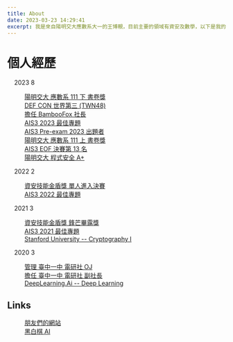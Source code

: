 ```yaml
---
title: About
date: 2023-03-23 14:29:41
excerpt: 我是來自陽明交大應數系大一的王博靚，目前主要的領域有資安及數學，以下是我的個人經歷
---
```



# 個人經歷
<style>
    .timeline-container {
        margin-left: 1rem;
    }
    a.no-link {

    }
    li.article-item::marker {
        content: '';
    }
</style>
<div class="timeline-container">
  <div class="archive-list-container">
    <section class="archive-item mb-spacing-unit last:mb-0">
      <div class="archive-item-header flex flex-row items-center mb-2">
        <span class="archive-year font-semibold text-3xl mr-2">2023</span> 
        <span class="archive-year-post-count text-xs md:text-sm font-bold rounded-small bg-third-background-color py-[2px] px-[10px] border border-border-color">8</span>
      </div>
      <ul class="article-list pl-8 text-lg leading-[1.5]">
        <li class="article-item space-y-2 px-6 pt-10 pb-2 text-xl relative border-l-2 border-border-color" date-is="12-01">
            <a href="https://web.archive.org/web/20231207083317/https://www.math.nycu.edu.tw/student/08_3_2_form.php"><span class="article-title mb-0.5 text-2xl">陽明交大 應數系 111 下 書卷獎</span></a>
        </li>
        <li class="article-item space-y-2 px-6 pt-10 pb-2 text-xl relative border-l-2 border-border-color" date-is="08-14">
            <a href="https://www.president.gov.tw/News/27885"><span class="article-title mb-0.5 text-2xl">DEF CON 世界第三 (TWN48)</span></a>
        </li>
        <li class="article-item space-y-2 px-6 pt-10 pb-2 text-xl relative border-l-2 border-border-color" date-is="08-01">
            <a href="https://bamboofox.ching367436.me/"><span class="article-title mb-0.5 text-2xl">擔任 BambooFox 社長</span></a>
        </li>
        <li class="article-item space-y-2 px-6 pt-10 pb-2 text-xl relative border-l-2 border-border-color" date-is="07-30">
            <a href="../ais3-2023-最佳專題/"><span class="article-title mb-0.5 text-2xl">AIS3 2023 最佳專題</span></a>
        </li>
        <li class="article-item space-y-2 px-6 pt-10 pb-2 text-xl relative border-l-2 border-border-color" date-is="04-10">
            <a href="https://github.com/Ching367436/My-CTF-Challenges#ais3-pre-exam"><span class="article-title mb-0.5 text-2xl">AIS3 Pre-exam 2023 出題者</span></a>
        </li>
        <li class="article-item space-y-2 px-6 pt-10 pb-2 text-xl relative border-l-2 border-border-color" date-is="03-01">
            <a href="https://web.archive.org/web/20230501090705/https%3A%2F%2Fwww.math.nycu.edu.tw%2Fstudent%2F08_3_3_form.php"><span class="article-title mb-0.5 text-2xl">陽明交大 應數系 111 上 書卷獎</span></a>
        </li>
        <li class="article-item space-y-2 px-6 pt-10 pb-2 text-xl relative border-l-2 border-border-color" date-is="02-12">
            <a href=""><span class="article-title mb-0.5 text-2xl">AIS3 EOF 決賽第 13 名</span></a>
        </li>
        <li class="article-item space-y-2 px-6 pt-10 pb-2 text-xl relative border-l-2 border-border-color" date-is="01-16">
            <a href="../edu-ctf-2022-write-up/"><span class="article-title mb-0.5 text-2xl">陽明交大 程式安全 A+</span></a>
        </li>
      </ul>
    </section>
    <section class="archive-item mb-spacing-unit last:mb-0">
      <div class="archive-item-header">
        <span class="archive-year font-semibold text-3xl mr-2">2022</span> 
        <span class="archive-year-post-count text-xs md:text-sm font-bold rounded-small bg-third-background-color py-[2px] px-[10px] border border-border-color">2</span>
      </div>
      <ul class="article-list pl-8 text-lg leading-[1.5]">
        <li class="article-item space-y-2 px-6 pt-10 pb-2 text-xl relative border-l-2 border-border-color" date-is="10-24">
            <a href="https://csc.nics.nat.gov.tw/news_in.aspx?sno=138"><span class="article-title mb-0.5 text-2xl">資安技能金盾獎 單人進入決賽</span></a>
        </li>
        <li class="article-item space-y-2 px-6 pt-10 pb-2 text-xl relative border-l-2 border-border-color" date-is="07-31">
            <a href="../ais3-2022-最佳專題/"><span class="article-title mb-0.5 text-2xl">AIS3 2022 最佳專題</span></a>
        </li>
      </ul>
    </section>
    <section class="archive-item mb-spacing-unit last:mb-0">
      <div class="archive-item-header">
        <span class="archive-year font-semibold text-3xl mr-2">2021</span> 
        <span class="archive-year-post-count text-xs md:text-sm font-bold rounded-small bg-third-background-color py-[2px] px-[10px] border border-border-color">3</span>
      </div>
      <ul class="article-list pl-8 text-lg leading-[1.5]">
        <li class="article-item space-y-2 px-6 pt-10 pb-2 text-xl relative border-l-2 border-border-color" date-is="11-12">
            <a href=""><span class="article-title mb-0.5 text-2xl">資安技能金盾獎 鋒芒畢露獎</span></a>
        </li>
        <li class="article-item space-y-2 px-6 pt-10 pb-2 text-xl relative border-l-2 border-border-color" date-is="08-01">
            <a href="../ais3-2021-最佳專題/"><span class="article-title mb-0.5 text-2xl">AIS3 2021 最佳專題</span></a>
        </li>
        <li class="article-item space-y-2 px-6 pt-10 pb-2 text-xl relative border-l-2 border-border-color" date-is="05-15">
            <a href=""><span class="article-title mb-0.5 text-2xl">Stanford University -- Cryptography I</span></a>
        </li>
      </ul>
    </section>
    <section class="archive-item mb-spacing-unit last:mb-0">
      <div class="archive-item-header">
        <span class="archive-year font-semibold text-3xl mr-2">2020</span> 
        <span class="archive-year-post-count text-xs md:text-sm font-bold rounded-small bg-third-background-color py-[2px] px-[10px] border border-border-color">3</span>
      </div>
      <ul class="article-list">
        <li class="article-item space-y-2 px-6 pt-10 pb-2 text-xl relative border-l-2 border-border-color" date-is="08-01">
            <a href="https://judge.tcirc.tw/"><span class="article-title mb-0.5 text-2xl">管理 臺中一中 電研社 OJ</span></a>
        </li>  
        <li class="article-item space-y-2 px-6 pt-10 pb-2 text-xl relative border-l-2 border-border-color" date-is="08-01">
            <a href="https://tcirc.tw/old/38/"><span class="article-title mb-0.5 text-2xl">擔任 臺中一中 電研社 副社長</span></a>
        </li>  
        <li class="article-item space-y-2 px-6 pt-10 pb-2 text-xl relative border-l-2 border-border-color" date-is="07-19">
            <a href=""><span class="article-title mb-0.5 text-2xl">DeepLearning.Ai -- Deep Learning</span></a>
        </li>
      </ul>
    </section>
  </div>
</div>

## Links

<div class="timeline-container">
  <div class="archive-list-container">
    <section class="archive-item mb-spacing-unit last:mb-0">
      <ul class="article-list">
        <li class="article-item space-y-2 px-6 pt-10 pb-2 text-xl relative border-l-2 border-border-color" date-is="friends">
            <a href="/friends"><span class="article-title mb-0.5 text-2xl">朋友們的網站</span></a>
        </li>
        <li class="article-item space-y-2 px-6 pt-10 pb-2 text-xl relative border-l-2 border-border-color" date-is="reversi">
            <a href="https://ching367436.github.io/reversi/"><span class="article-title mb-0.5 text-2xl">黑白棋 AI</span></a>
        </li>
      </ul>
    </section>

  </div>
</div>